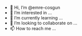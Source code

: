 - 👋 Hi, I’m @emre-cosgun
- 👀 I’m interested in ...
- 🌱 I’m currently learning ...
- 💞️ I’m looking to collaborate on ...
- 📫 How to reach me ...

<!---
emre-cosgun/emre-cosgun is a ✨ special ✨ repository because its `README.md` (this file) appears on your GitHub profile.
You can click the Preview link to take a look at your changes.
--->
